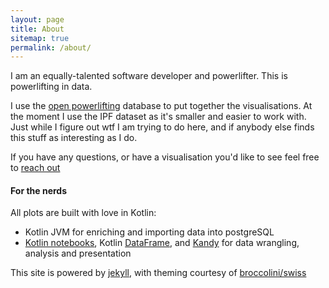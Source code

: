 ```yaml
---
layout: page
title: About
sitemap: true
permalink: /about/
---
```


I am an equally-talented software developer and powerlifter. This is powerlifting in data.

I use the [open powerlifting](https://www.openpowerlifting.org) database to put together the visualisations.
At the moment I use the IPF dataset as it's smaller and easier to work with. Just while I figure out wtf I am trying to do here, 
and if anybody else finds this stuff as interesting as I do.

If you have any questions, or have a visualisation you'd like to see feel free to [reach out](mailto:adele@adelecarpenter.com)


#### For the nerds ####

 All plots are built with love in Kotlin:

- Kotlin JVM for enriching and importing data into postgreSQL 
- [Kotlin notebooks](https://kotlinlang.org/docs/data-analysis-overview.html#notebooks), Kotlin [DataFrame](https://kotlinlang.org/docs/data-analysis-overview.html#kotlin-dataframe), and [Kandy](https://kotlinlang.org/docs/data-analysis-overview.html#kandy) for data wrangling, analysis and presentation

This site is powered by [jekyll](https://jekyllrb.com/), with theming courtesy of [broccolini/swiss](https://github.com/broccolini/swiss)
